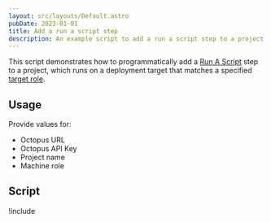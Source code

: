 ```yaml
---
layout: src/layouts/Default.astro
pubDate: 2023-01-01
title: Add a run a script step
description: An example script to add a run a script step to a project.
---
```


This script demonstrates how to programmatically add a [Run A Script](/docs/deployments/custom-scripts/run-a-script-step.md) step to a project, which runs on a deployment target that matches a specified [target role](/docs/infrastructure/deployment-targets/index.md#target-roles).

## Usage

Provide values for:

- Octopus URL
- Octopus API Key
- Project name
- Machine role

## Script

!include <create-script-step-scripts>
